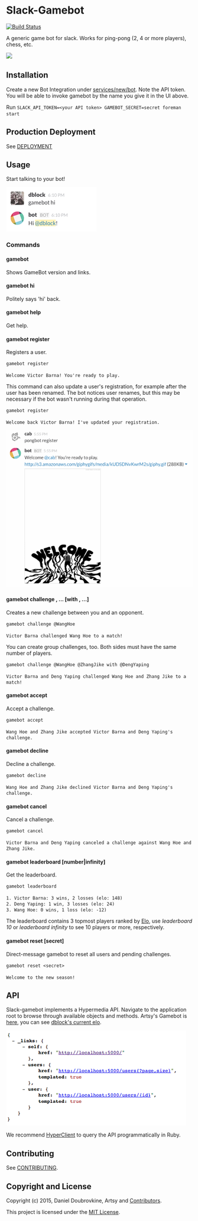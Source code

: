 Slack-Gamebot
=============

[![Build Status](https://travis-ci.org/dblock/slack-gamebot.png)](https://travis-ci.org/dblock/slack-gamebot)

A generic game bot for slack. Works for ping-pong (2, 4 or more players), chess, etc.

![](screenshots/game.gif)

## Installation

Create a new Bot Integration under [services/new/bot](http://slack.com/services/new/bot). Note the API token.
You will be able to invoke gamebot by the name you give it in the UI above.

Run `SLACK_API_TOKEN=<your API token> GAMEBOT_SECRET=secret foreman start`

## Production Deployment

See [DEPLOYMENT](DEPLOYMENT.md)

## Usage

Start talking to your bot!

![](screenshots/hi.png)

### Commands

#### gamebot

Shows GameBot version and links.

#### gamebot hi

Politely says 'hi' back.

#### gamebot help

Get help.

#### gamebot register

Registers a user.

```
gamebot register

Welcome Victor Barna! You're ready to play.
```

This command can also update a user's registration, for example after the user has been renamed. The bot notices user renames, but this may be necessary if the bot wasn't running during that operation.

```
gamebot register

Welcome back Victor Barna! I've updated your registration.
```

![](screenshots/register.gif)

#### gamebot challenge <opponent>, ... [with <teammate>, ...]

Creates a new challenge between you and an opponent.

```
gamebot challenge @WangHoe

Victor Barna challenged Wang Hoe to a match!
```

You can create group challenges, too. Both sides must have the same number of players.

```
gamebot challenge @WangHoe @ZhangJike with @DengYaping

Victor Barna and Deng Yaping challenged Wang Hoe and Zhang Jike to a match!
```

#### gamebot accept

Accept a challenge.

```
gamebot accept

Wang Hoe and Zhang Jike accepted Victor Barna and Deng Yaping's challenge.
```

#### gamebot decline

Decline a challenge.

```
gamebot decline

Wang Hoe and Zhang Jike declined Victor Barna and Deng Yaping's challenge.
```

#### gamebot cancel

Cancel a challenge.

```
gamebot cancel

Victor Barna and Deng Yaping canceled a challenge against Wang Hoe and Zhang Jike.
```

#### gamebot leaderboard [number|infinity]

Get the leaderboard.

```
gamebot leaderboard

1. Victor Barna: 3 wins, 2 losses (elo: 148)
2. Deng Yaping: 1 win, 3 losses (elo: 24)
3. Wang Hoe: 0 wins, 1 loss (elo: -12)
```

The leaderboard contains 3 topmost players ranked by [Elo](http://en.wikipedia.org/wiki/Elo_rating_system), use _leaderboard 10_ or _leaderboard infinity_ to see 10 players or more, respectively.

#### gamebot reset [secret]

Direct-message gamebot to reset all users and pending challenges.

```
gamebot reset <secret>

Welcome to the new season!
```

## API

Slack-gamebot implements a Hypermedia API. Navigate to the application root to browse through available objects and methods. Artsy's Gamebot is [here](http://artsy-ping-pong-gamebot.herokuapp.com), you can see [dblock's current elo](http://artsy-ping-pong-gamebot.herokuapp.com/users/5543f64d6237640003000000).

![](screenshots/api.png)

We recommend [HyperClient](https://github.com/codegram/hyperclient) to query the API programmatically in Ruby.

## Contributing

See [CONTRIBUTING](CONTRIBUTING.md).

## Copyright and License

Copyright (c) 2015, Daniel Doubrovkine, Artsy and [Contributors](CHANGELOG.md).

This project is licensed under the [MIT License](LICENSE.md).
